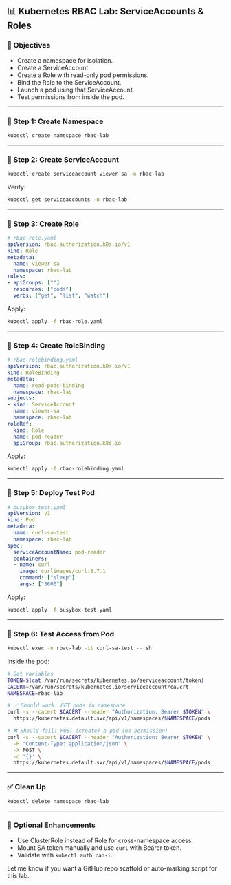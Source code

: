 ## 📊 Kubernetes RBAC Lab: ServiceAccounts & Roles

### 🎯 Objectives

* Create a namespace for isolation.
* Create a ServiceAccount.
* Create a Role with read-only pod permissions.
* Bind the Role to the ServiceAccount.
* Launch a pod using that ServiceAccount.
* Test permissions from inside the pod.

---

### 🔹 Step 1: Create Namespace

```bash
kubectl create namespace rbac-lab
```

---

### 🔹 Step 2: Create ServiceAccount

```bash
kubectl create serviceaccount viewer-sa -n rbac-lab
```

Verify:

```bash
kubectl get serviceaccounts -n rbac-lab
```

---

### 🔹 Step 3: Create Role

```yaml
# rbac-role.yaml
apiVersion: rbac.authorization.k8s.io/v1
kind: Role
metadata:
  name: viewer-sa
  namespace: rbac-lab
rules:
- apiGroups: [""]
  resources: ["pods"]
  verbs: ["get", "list", "watch"]
```

Apply:

```bash
kubectl apply -f rbac-role.yaml
```

---

### 🔹 Step 4: Create RoleBinding

```yaml
# rbac-rolebinding.yaml
apiVersion: rbac.authorization.k8s.io/v1
kind: RoleBinding
metadata:
  name: read-pods-binding
  namespace: rbac-lab
subjects:
- kind: ServiceAccount
  name: viewer-sa
  namespace: rbac-lab
roleRef:
  kind: Role
  name: pod-reader
  apiGroup: rbac.authorization.k8s.io
```

Apply:

```bash
kubectl apply -f rbac-rolebinding.yaml
```

---

### 🔹 Step 5: Deploy Test Pod

```yaml
# busybox-test.yaml
apiVersion: v1
kind: Pod
metadata:
  name: curl-sa-test
  namespace: rbac-lab
spec:
  serviceAccountName: pod-reader
  containers:
  - name: curl
    image: curlimages/curl:8.7.1
    command: ["sleep"]
    args: ["3600"]
```

Apply:

```bash
kubectl apply -f busybox-test.yaml
```

---

### 🔹 Step 6: Test Access from Pod

```bash
kubectl exec -n rbac-lab -it curl-sa-test -- sh
```

Inside the pod:

```sh
# Set variables
TOKEN=$(cat /var/run/secrets/kubernetes.io/serviceaccount/token)
CACERT=/var/run/secrets/kubernetes.io/serviceaccount/ca.crt
NAMESPACE=rbac-lab

# ✅ Should work: GET pods in namespace
curl -s --cacert $CACERT --header "Authorization: Bearer $TOKEN" \
  https://kubernetes.default.svc/api/v1/namespaces/$NAMESPACE/pods

# ❌ Should fail: POST (create) a pod (no permission)
curl -s --cacert $CACERT --header "Authorization: Bearer $TOKEN" \
  -H "Content-Type: application/json" \
  -X POST \
  -d '{}' \
  https://kubernetes.default.svc/api/v1/namespaces/$NAMESPACE/pods
```

---

### ✅ Clean Up

```bash
kubectl delete namespace rbac-lab
```

---

### 🔧 Optional Enhancements

* Use ClusterRole instead of Role for cross-namespace access.
* Mount SA token manually and use `curl` with Bearer token.
* Validate with `kubectl auth can-i`.

Let me know if you want a GitHub repo scaffold or auto-marking script for this lab.
